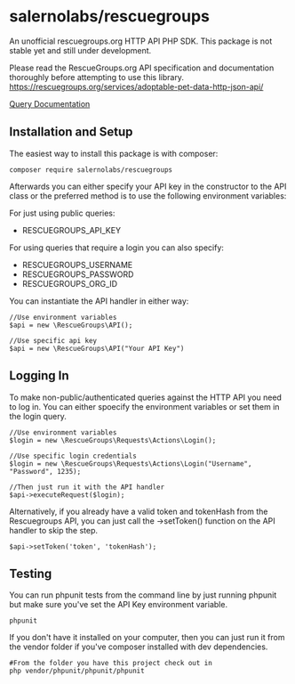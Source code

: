 # salernolabs/rescuegroups

An unofficial rescuegroups.org HTTP API PHP SDK. This package is not stable yet and still under development.

Please read the RescueGroups.org API specification and documentation thoroughly before attempting to use this library. https://rescuegroups.org/services/adoptable-pet-data-http-json-api/

[Query Documentation](docs/requests/readme.md)

## Installation and Setup

The easiest way to install this package is with composer:

    composer require salernolabs/rescuegroups
    
Afterwards you can either specify your API key in the constructor to the API class or the preferred method is to use the following environment variables:

For just using public queries:

 * RESCUEGROUPS_API_KEY

For using queries that require a login you can also specify:

 * RESCUEGROUPS_USERNAME
 * RESCUEGROUPS_PASSWORD
 * RESCUEGROUPS_ORG_ID

You can instantiate the API handler in either way:

    //Use environment variables
    $api = new \RescueGroups\API();

    //Use specific api key
    $api = new \RescueGroups\API("Your API Key")

## Logging In

To make non-public/authenticated queries against the HTTP API you need to log in. You can either spoecify the environment variables or set them in the login query.

    //Use environment variables
    $login = new \RescueGroups\Requests\Actions\Login();

    //Use specific login credentials
    $login = new \RescueGroups\Requests\Actions\Login("Username", "Password", 1235);

    //Then just run it with the API handler
    $api->executeRequest($login);

Alternatively, if you already have a valid token and tokenHash from the Rescuegroups API, you can just call the ->setToken() function on the API handler to skip the step.

    $api->setToken('token', 'tokenHash');

## Testing

You can run phpunit tests from the command line by just running phpunit but make sure you've set the API Key environment variable.

    phpunit
    
If you don't have it installed on your computer, then you can just run it from the vendor folder if you've composer installed with dev dependencies.

    #From the folder you have this project check out in
    php vendor/phpunit/phpunit/phpunit